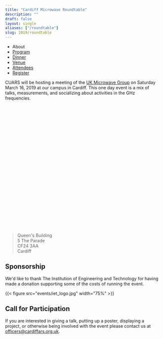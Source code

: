 ```yaml
---
title: "Cardiff Microwave Roundtable"
description: ""
draft: false
layout: single
aliases: ["/roundtable"]
slug: 2019/roundtable
---
```


<div class="tabs is-centered">
    <ul>
        <li class=is-active><a>About</a></li>
        <li><a href="/events/2019/roundtable/program">Program</a></li>
        <li><a href="/events/2019/roundtable/dinner">Dinner</a></li>
        <li><a href="/events/2019/roundtable/venue">Venue</a></li>
        <li><a href="/events/2019/roundtable/attendees">Attendees</a></li>
        <li><a href="/events/2019/roundtable/register">Register</a></li>
    </ul>
</div>
 
CUARS will be hosting a meeting of the [UK Microwave Group](http://www.microwavers.org) on Saturday March 16, 2019 at our campus in Cardiff. This one day event is a mix of talks, measurements, and socializing about activities in the GHz frequencies.

<link rel="stylesheet" href="https://unpkg.com/leaflet@1.4.0/dist/leaflet.css"
  integrity="sha512-puBpdR0798OZvTTbP4A8Ix/l+A4dHDD0DGqYW6RQ+9jxkRFclaxxQb/SJAWZfWAkuyeQUytO7+7N4QKrDh+drA=="
  crossorigin=""/>

<script src="https://unpkg.com/leaflet@1.4.0/dist/leaflet.js"
  integrity="sha512-QVftwZFqvtRNi0ZyCtsznlKSWOStnDORoefr1enyq5mVL4tmKB3S/EnC3rRJcxCPavG10IcrVGSmPh6Qw5lwrg=="
  crossorigin=""></script>

<div id="mapid" style="height: 400px"></div>

<script>
  var mymap = L.map('mapid').setView([51.4835,-3.1717], 8);
  var marker = L.marker([51.4835,-3.170]).addTo(mymap);
  marker.bindPopup("Cardiff University").openPopup();

  L.tileLayer('https://api.tiles.mapbox.com/v4/{id}/{z}/{x}/{y}.png?access_token={accessToken}', {
    attribution: 'Map data &copy; <a href="https://www.openstreetmap.org/">OpenStreetMap</a> contributors, <a href="https://creativecommons.org/licenses/by-sa/2.0/">CC-BY-SA</a>, Imagery © <a href="https://www.mapbox.com/">Mapbox</a>',
    maxZoom: 18,
    id: 'mapbox.streets',
    accessToken: 'pk.eyJ1IjoiY2FyZGlmZmFycyIsImEiOiJjanFvMGpvZDUwYXNtNDhwc21qZnQ0a21lIn0.d75xS1Kq8ls8pDlnAMB3gg'
  }).addTo(mymap);

</script>

> Queen's Building  
> 5 The Parade  
> CF24 3AA  
> Cardiff

## Sponsorship

We'd like to thank The Institution of Engineering and Technology for having made a donation supporting some of the costs of running the event.

{{< figure src="events/iet_logo.jpg" width="75%" >}}

## Call for Participation

If you are interested in giving a talk, putting up a poster, displaying a project, or otherwise being involved with the event please contact us at <a href="mailto:officers@cardiffars.org.uk">officers@cardiffars.org.uk</a>.

